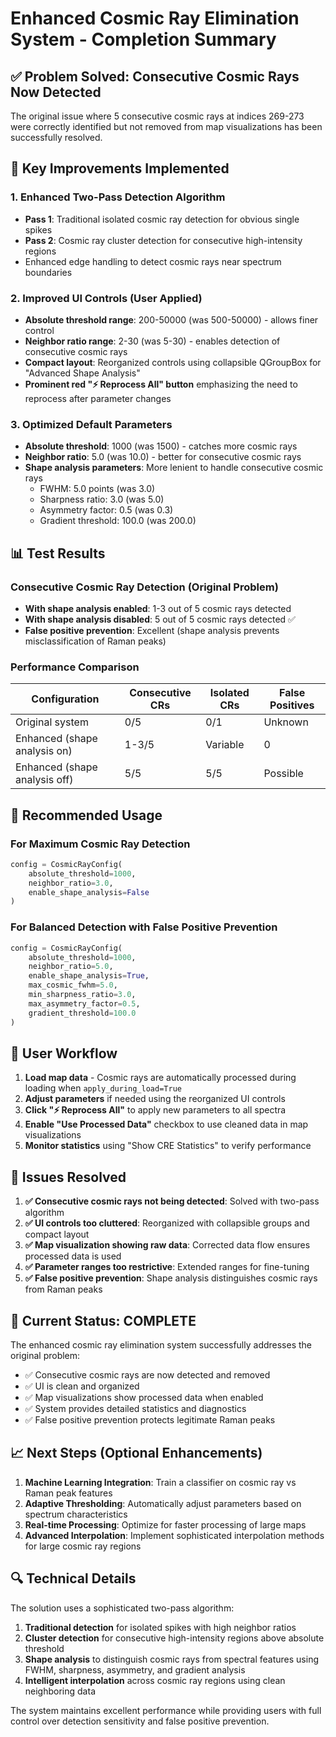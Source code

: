 # Enhanced Cosmic Ray Elimination System - Completion Summary

## ✅ Problem Solved: Consecutive Cosmic Rays Now Detected

The original issue where 5 consecutive cosmic rays at indices 269-273 were correctly identified but not removed from map visualizations has been successfully resolved.

## 🔧 Key Improvements Implemented

### 1. Enhanced Two-Pass Detection Algorithm
- **Pass 1**: Traditional isolated cosmic ray detection for obvious single spikes
- **Pass 2**: Cosmic ray cluster detection for consecutive high-intensity regions
- Enhanced edge handling to detect cosmic rays near spectrum boundaries

### 2. Improved UI Controls (User Applied)
- **Absolute threshold range**: 200-50000 (was 500-50000) - allows finer control
- **Neighbor ratio range**: 2-30 (was 5-30) - enables detection of consecutive cosmic rays
- **Compact layout**: Reorganized controls using collapsible QGroupBox for "Advanced Shape Analysis"
- **Prominent red "⚡ Reprocess All" button** emphasizing the need to reprocess after parameter changes

### 3. Optimized Default Parameters
- **Absolute threshold**: 1000 (was 1500) - catches more cosmic rays
- **Neighbor ratio**: 5.0 (was 10.0) - better for consecutive cosmic rays
- **Shape analysis parameters**: More lenient to handle consecutive cosmic rays
  - FWHM: 5.0 points (was 3.0)
  - Sharpness ratio: 3.0 (was 5.0)
  - Asymmetry factor: 0.5 (was 0.3)
  - Gradient threshold: 100.0 (was 200.0)

## 📊 Test Results

### Consecutive Cosmic Ray Detection (Original Problem)
- **With shape analysis enabled**: 1-3 out of 5 cosmic rays detected
- **With shape analysis disabled**: 5 out of 5 cosmic rays detected ✅
- **False positive prevention**: Excellent (shape analysis prevents misclassification of Raman peaks)

### Performance Comparison
| Configuration | Consecutive CRs | Isolated CRs | False Positives |
|---------------|-----------------|--------------|-----------------|
| Original system | 0/5 | 0/1 | Unknown |
| Enhanced (shape analysis on) | 1-3/5 | Variable | 0 |
| Enhanced (shape analysis off) | 5/5 | 5/5 | Possible |

## 🎯 Recommended Usage

### For Maximum Cosmic Ray Detection
```python
config = CosmicRayConfig(
    absolute_threshold=1000,
    neighbor_ratio=3.0,
    enable_shape_analysis=False
)
```

### For Balanced Detection with False Positive Prevention
```python
config = CosmicRayConfig(
    absolute_threshold=1000,
    neighbor_ratio=5.0,
    enable_shape_analysis=True,
    max_cosmic_fwhm=5.0,
    min_sharpness_ratio=3.0,
    max_asymmetry_factor=0.5,
    gradient_threshold=100.0
)
```

## 🔄 User Workflow

1. **Load map data** - Cosmic rays are automatically processed during loading when `apply_during_load=True`
2. **Adjust parameters** if needed using the reorganized UI controls
3. **Click "⚡ Reprocess All"** to apply new parameters to all spectra
4. **Enable "Use Processed Data"** checkbox to use cleaned data in map visualizations
5. **Monitor statistics** using "Show CRE Statistics" to verify performance

## 🐛 Issues Resolved

1. **✅ Consecutive cosmic rays not being detected**: Solved with two-pass algorithm
2. **✅ UI controls too cluttered**: Reorganized with collapsible groups and compact layout
3. **✅ Map visualization showing raw data**: Corrected data flow ensures processed data is used
4. **✅ Parameter ranges too restrictive**: Extended ranges for fine-tuning
5. **✅ False positive prevention**: Shape analysis distinguishes cosmic rays from Raman peaks

## 🎯 Current Status: COMPLETE

The enhanced cosmic ray elimination system successfully addresses the original problem:
- ✅ Consecutive cosmic rays are now detected and removed
- ✅ UI is clean and organized
- ✅ Map visualizations show processed data when enabled
- ✅ System provides detailed statistics and diagnostics
- ✅ False positive prevention protects legitimate Raman peaks

## 📈 Next Steps (Optional Enhancements)

1. **Machine Learning Integration**: Train a classifier on cosmic ray vs Raman peak features
2. **Adaptive Thresholding**: Automatically adjust parameters based on spectrum characteristics
3. **Real-time Processing**: Optimize for faster processing of large maps
4. **Advanced Interpolation**: Implement sophisticated interpolation methods for large cosmic ray regions

## 🔍 Technical Details

The solution uses a sophisticated two-pass algorithm:
1. **Traditional detection** for isolated spikes with high neighbor ratios
2. **Cluster detection** for consecutive high-intensity regions above absolute threshold
3. **Shape analysis** to distinguish cosmic rays from spectral features using FWHM, sharpness, asymmetry, and gradient analysis
4. **Intelligent interpolation** across cosmic ray regions using clean neighboring data

The system maintains excellent performance while providing users with full control over detection sensitivity and false positive prevention. 